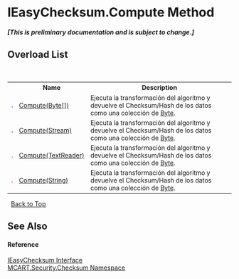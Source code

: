 # IEasyChecksum.Compute Method 
 _**\[This is preliminary documentation and is subject to change.\]**_


## Overload List
&nbsp;<table><tr><th></th><th>Name</th><th>Description</th></tr><tr><td>![Public method](media/pubmethod.gif "Public method")</td><td><a href="2e59dd9f-1495-eb36-409b-a826a817d867">Compute(Byte[])</a></td><td>
Ejecuta la transformación del algoritmo y devuelve el Checksum/Hash de los datos como una colección de <a href="http://msdn2.microsoft.com/es-es/library/yyb1w04y" target="_blank">Byte</a>.</td></tr><tr><td>![Public method](media/pubmethod.gif "Public method")</td><td><a href="ab6aa3ea-c542-2839-1937-2b47de1b4d7d">Compute(Stream)</a></td><td>
Ejecuta la transformación del algoritmo y devuelve el Checksum/Hash de los datos como una colección de <a href="http://msdn2.microsoft.com/es-es/library/yyb1w04y" target="_blank">Byte</a>.</td></tr><tr><td>![Public method](media/pubmethod.gif "Public method")</td><td><a href="c326d2ab-30f7-5730-d2e8-02ab20149a8d">Compute(TextReader)</a></td><td>
Ejecuta la transformación del algoritmo y devuelve el Checksum/Hash de los datos como una colección de <a href="http://msdn2.microsoft.com/es-es/library/yyb1w04y" target="_blank">Byte</a>.</td></tr><tr><td>![Public method](media/pubmethod.gif "Public method")</td><td><a href="5a323f63-0715-8109-6270-441bff8ccf65">Compute(String)</a></td><td>
Ejecuta la transformación del algoritmo y devuelve el Checksum/Hash de los datos como una colección de <a href="http://msdn2.microsoft.com/es-es/library/yyb1w04y" target="_blank">Byte</a>.</td></tr></table>&nbsp;
<a href="#ieasychecksum.compute-method">Back to Top</a>

## See Also


#### Reference
<a href="91f7d2c9-3f1a-2c86-2521-c04ece8a3e0b">IEasyChecksum Interface</a><br /><a href="60810d21-7cbc-628a-0d69-05538adbf155">MCART.Security.Checksum Namespace</a><br />